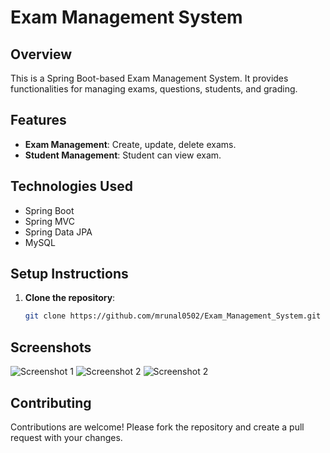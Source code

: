 
# Exam Management System

## Overview
This is a Spring Boot-based Exam Management System. It provides functionalities for managing exams, questions, students, and grading.

## Features
- **Exam Management**: Create, update, delete exams.
- **Student Management**: Student can view exam.


## Technologies Used
- Spring Boot
- Spring MVC
- Spring Data JPA
- MySQL

## Setup Instructions
1. **Clone the repository**:
   ```bash
   git clone https://github.com/mrunal0502/Exam_Management_System.git

## Screenshots
![Screenshot 1](Images/index.PNG)
![Screenshot 2](Images/teacherLogin.PNG)
![Screenshot 2](Images/viewexam.PNG)


## Contributing
Contributions are welcome! Please fork the repository and create a pull request with your changes.
